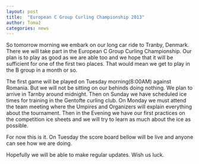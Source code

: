 ```yaml
---
layout: post
title:  "European C Group Curling Championship 2013"
author: Tomaž
categories: news
---
```

So tomorrow morning we embark on our long car ride to Tranby, Denmark. There we will take part in the European C Group Curling Championship. Our plan is to play as good as we are able too and we hope that it will be sufficient for one of the first two places. That would mean we get to play in the B group in a month or so.

The first game will be played on Tuesday morning(8:00AM) against Romania. But we will not be sitting on our behinds doing nothing. We plan to arrive in Tarnby around midnight. Then on Sunday we have scheduled ice times for training in the Gentofte curling club.
On Monday we must attend the team meeting where the Umpires and Organizers will explain everything about the tournament. Then in the Evening we have our first practices on the competition ice sheets and we will try to learn as much about the ice as possible.

For now this is it. On Tuesday the score board bellow will be live and anyone can see how we are doing. 

Hopefully we will be able to make regular updates. Wish us luck.

<script src="http://tomymmx.github.io/curlingScores/assets/js/pingviniLive.js"></script>
<div id="liveScore_POnorARL"></div>
